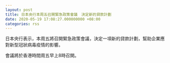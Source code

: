 ```yaml
---
layout: post
title: 日本央行本周五召開緊急政策會議　決定新的貸款計劃
date: 2020-05-19 17:08:27.000000000 +08:00
categories: rss
---
```


日本央行表示，本周五將召開緊急政策會議，決定一項新的貸款計劃，幫助企業應對新型冠狀病毒疫情的影響。

會議將於香港時間周五早上8時召開。
